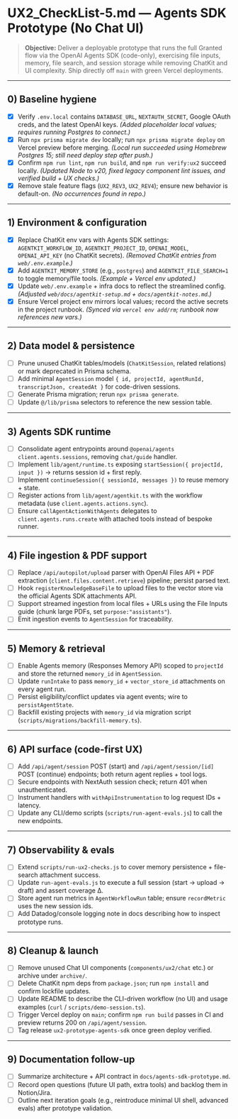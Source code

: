 # UX2_CheckList-5.md — Agents SDK Prototype (No Chat UI)

> **Objective:** Deliver a deployable prototype that runs the full Granted flow via the OpenAI Agents SDK (code-only), exercising file inputs, memory, file search, and session storage while removing ChatKit and UI complexity. Ship directly off `main` with green Vercel deployments.

---

## 0) Baseline hygiene
- [x] Verify `.env.local` contains `DATABASE_URL`, `NEXTAUTH_SECRET`, Google OAuth creds, and the latest OpenAI keys. *(Added placeholder local values; requires running Postgres to connect.)*
- [x] Run `npx prisma migrate dev` locally; run `npx prisma migrate deploy` on Vercel preview before merging. *(Local run succeeded using Homebrew Postgres 15; still need deploy step after push.)*
- [x] Confirm `npm run lint`, `npm run build`, and `npm run verify:ux2` succeed locally. *(Updated Node to v20, fixed legacy component lint issues, and verified build + UX checks.)*
- [x] Remove stale feature flags (`UX2_REV3`, `UX2_REV4`); ensure new behavior is default-on. *(No occurrences found in repo.)*

---

## 1) Environment & configuration
- [x] Replace ChatKit env vars with Agents SDK settings: `AGENTKIT_WORKFLOW_ID`, `AGENTKIT_PROJECT_ID`, `OPENAI_MODEL`, `OPENAI_API_KEY` (no ChatKit secrets). *(Removed ChatKit entries from `web/.env.example`.)*
- [x] Add `AGENTKIT_MEMORY_STORE` (e.g., `postgres`) and `AGENTKIT_FILE_SEARCH=1` to toggle memory/file tools. *(Example + Vercel env updated.)*
- [x] Update `web/.env.example` + infra docs to reflect the streamlined config. *(Adjusted `web/docs/agentkit-setup.md` + `docs/agentkit-notes.md`.)*
- [x] Ensure Vercel project env mirrors local values; record the active secrets in the project runbook. *(Synced via `vercel env add/rm`; runbook now references new vars.)*

---

## 2) Data model & persistence
- [ ] Prune unused ChatKit tables/models (`ChatKitSession`, related relations) or mark deprecated in Prisma schema.
- [ ] Add minimal `AgentSession` model `{ id, projectId, agentRunId, transcriptJson, createdAt }` for code-driven sessions.
- [ ] Generate Prisma migration; rerun `npx prisma generate`.
- [ ] Update `@/lib/prisma` selectors to reference the new session table.

---

## 3) Agents SDK runtime
- [ ] Consolidate agent entrypoints around `@openai/agents` `client.agents.sessions`, removing `chat/guide` handler.
- [ ] Implement `lib/agent/runtime.ts` exposing `startSession({ projectId, input })` → returns session id + first reply.
- [ ] Implement `continueSession({ sessionId, messages })` to reuse memory + state.
- [ ] Register actions from `lib/agent/agentkit.ts` with the workflow metadata (use `client.agents.actions.sync`).
- [ ] Ensure `callAgentActionWithAgents` delegates to `client.agents.runs.create` with attached tools instead of bespoke runner.

---

## 4) File ingestion & PDF support
- [ ] Replace `/api/autopilot/upload` parser with OpenAI Files API + PDF extraction (`client.files.content.retrieve`) pipeline; persist parsed text.
- [ ] Hook `registerKnowledgeBaseFile` to upload files to the vector store via the official Agents SDK attachments API.
- [ ] Support streamed ingestion from local files + URLs using the File Inputs guide (chunk large PDFs, set `purpose:"assistants"`).
- [ ] Emit ingestion events to `AgentSession` for traceability.

---

## 5) Memory & retrieval
- [ ] Enable Agents memory (Responses Memory API) scoped to `projectId` and store the returned `memory_id` in `AgentSession`.
- [ ] Update `runIntake` to pass `memory_id` + `vector_store_id` attachments on every agent run.
- [ ] Persist eligibility/conflict updates via agent events; wire to `persistAgentState`.
- [ ] Backfill existing projects with `memory_id` via migration script (`scripts/migrations/backfill-memory.ts`).

---

## 6) API surface (code-first UX)
- [ ] Add `/api/agent/session` POST (start) and `/api/agent/session/[id]` POST (continue) endpoints; both return agent replies + tool logs.
- [ ] Secure endpoints with NextAuth session check; return 401 when unauthenticated.
- [ ] Instrument handlers with `withApiInstrumentation` to log request IDs + latency.
- [ ] Update any CLI/demo scripts (`scripts/run-agent-evals.js`) to call the new endpoints.

---

## 7) Observability & evals
- [ ] Extend `scripts/run-ux2-checks.js` to cover memory persistence + file-search attachment success.
- [ ] Update `run-agent-evals.js` to execute a full session (start → upload → draft) and assert coverage Δ.
- [ ] Store agent run metrics in `AgentWorkflowRun` table; ensure `recordMetric` uses the new session ids.
- [ ] Add Datadog/console logging note in docs describing how to inspect prototype runs.

---

## 8) Cleanup & launch
- [ ] Remove unused Chat UI components (`components/ux2/chat` etc.) or archive under `archive/`.
- [ ] Delete ChatKit npm deps from `package.json`; run `npm install` and confirm lockfile updates.
- [ ] Update README to describe the CLI-driven workflow (no UI) and usage examples (`curl` / `scripts/demo-session.ts`).
- [ ] Trigger Vercel deploy on `main`; confirm `npm run build` passes in CI and preview returns 200 on `/api/agent/session`.
- [ ] Tag release `ux2-prototype-agents-sdk` once green deploy verified.

---

## 9) Documentation follow-up
- [ ] Summarize architecture + API contract in `docs/agents-sdk-prototype.md`.
- [ ] Record open questions (future UI path, extra tools) and backlog them in Notion/Jira.
- [ ] Outline next iteration goals (e.g., reintroduce minimal UI shell, advanced evals) after prototype validation.
